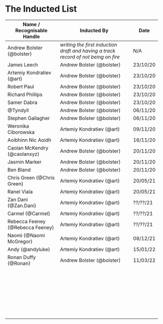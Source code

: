 # The Inducted List

| Name / Recognisable Handle       | Inducted By                                                  | Date     |
| -------------------------------- | ------------------------------------------------------------ | -------- |
| Andrew Bolster (@bolster)        | _writing the first induction draft and having a track record of not being on fire_ | N/A      |
| James Leech                      | Andrew Bolster (@bolster)                                    | 23/10/20 |
| Artemiy Kondratiev (@art)        | Andrew Bolster (@bolster)                                    | 23/10/20 |
| Robert Paul                      | Andrew Bolster (@bolster)                                    | 23/10/20 |
| Richard Phillips                 | Andrew Bolster (@bolster)                                    | 23/10/20 |
| Samer Dabra                      | Andrew Bolster (@bolster)                                    | 23/10/20 |
| @Tyndyll                         | Andrew Bolster (@bolster)                                    | 06/11/20 |
| Stephen Gallagher                | Andrew Bolster (@bolster)                                    | 06/11/20 |
| Weronika Ciborowska              | Artemiy Kondratiev (@art)                                    | 09/11/20 |
| Aoibhinn Nic Aoidh               | Artemiy Kondratiev (@art)                                    | 16/11/20 |
| Caolan McKendry (@caolanxyz)     | Andrew Bolster (@bolster)                                    | 20/11/20 |
| Jasmin Marker                    | Andrew Bolster (@bolster)                                    | 20/11/20 |
| Ben Bland                        | Andrew Bolster (@bolster)                                    | 20/11/20 |
| Chris Green (@Chris Green)       | Artemiy Kondratiev (@art)                                    | 20/05/21 |
| Ranel Viala                      | Artemiy Kondratiev (@art)                                    | 20/05/21 |
| Zan Dani (@Zan.Dani)             | Artemiy Kondratiev (@art)                                    | ??/??/21 |
| Carmel (@Carmel)                 | Artemiy Kondratiev (@art)                                    | ??/??/21 |
| Rebecca Feeney (@Rebecca Feeney) | Artemiy Kondratiev (@art)                                    | ??/??/21 |
| Naomi (@Naomi McGregor)          | Artemiy Kondratiev (@art)                                    | 08/12/21 |
| Andy (@andyluke)                 | Artemiy Kondratiev (@art)                                    | 15/01/22 |
| Ronan Duffy (@Ronan)             | Andrew Bolster (@bolster)                                    | 11/03/22 |
|                                  |                                                              |          |
|                                  |                                                              |          |
|                                  |                                                              |          |
|                                  |                                                              |          |
|                                  |                                                              |          |
|                                  |                                                              |          |
|                                  |                                                              |          |
|                                  |                                                              |          |
|                                  |                                                              |          |
|                                  |                                                              |          |
|                                  |                                                              |          |
|                                  |                                                              |          |
|                                  |                                                              |          |
|                                  |                                                              |          |
|                                  |                                                              |          |
|                                  |                                                              |          |
|                                  |                                                              |          |
|                                  |                                                              |          |
|                                  |                                                              |          |
|                                  |                                                              |          |
|                                  |                                                              |          |
|                                  |                                                              |          |
|                                  |                                                              |          |
|                                  |                                                              |          |
|                                  |                                                              |          |
|                                  |                                                              |          |
|                                  |                                                              |          |
|                                  |                                                              |          |
 
 
